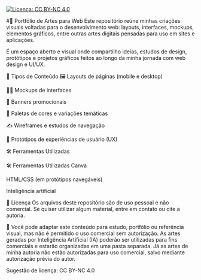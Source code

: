 [![Licença: CC BY-NC 4.0](https://img.shields.io/badge/Licença-CC--BY--NC%204.0-lightgrey.svg)](https://creativecommons.org/licenses/by-nc/4.0/)

#🎨 Portfólio de Artes para Web
Este repositório reúne minhas criações visuais voltadas para o desenvolvimento web: layouts, interfaces, mockups, elementos gráficos, entre outras artes digitais pensadas para uso em sites e aplicações.

É um espaço aberto e visual onde compartilho ideias, estudos de design, protótipos e projetos gráficos feitos ao longo da minha jornada com web design e UI/UX.

🧩 Tipos de Conteúdo
🖼 Layouts de páginas (mobile e desktop)

🧑‍🎨 Mockups de interfaces

🎯 Banners promocionais

🎨 Paletas de cores e variações temáticas

✍️ Wireframes e estudos de navegação

🧪 Protótipos de experiências de usuário (UX)

🛠️ Ferramentas Utilizadas


🛠️ Ferramentas Utilizadas
Canva

HTML/CSS (em protótipos navegáveis)

Inteligência artificial 

🔖 Licença
Os arquivos deste repositório são de uso pessoal e não comercial.
Se quiser utilizar algum material, entre em contato ou cite a autoria.

📌 Você pode adaptar este conteúdo para estudo, portfólio ou referência visual, mas não é permitido o uso comercial sem autorização.
As artes geradas por Inteligência Artificial (IA) poderão ser utilizadas para fins comerciais e estarão organizadas em uma pasta separada.
Já as artes de minha autoria não estão autorizadas para uso comercial, salvo mediante autorização prévia do autor.

Sugestão de licença: CC BY-NC 4.0
